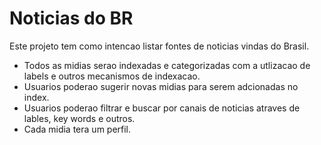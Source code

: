 # Noticias do BR

Este projeto tem como intencao listar fontes de noticias vindas do Brasil.

- Todos as midias serao indexadas e categorizadas com a utlizacao de labels e outros mecanismos de indexacao. 
- Usuarios poderao sugerir novas midias para serem adcionadas no index.
- Usuarios poderao filtrar e buscar por canais de noticias atraves de lables, key words e outros.
- Cada midia tera um perfil.

